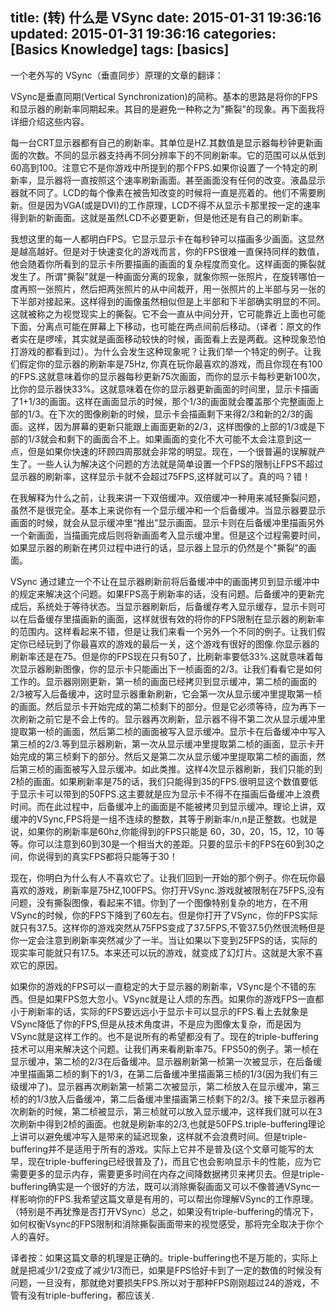 title: (转) 什么是 VSync
date: 2015-01-31 19:36:16
updated: 2015-01-31 19:36:16
categories: [Basics Knowledge]
tags: [basics]
---

一个老外写的 VSync（垂直同步）原理的文章的翻译：

VSync是垂直同期(Vertical Synchronization)的简称。基本的思路是将你的FPS和显示器的刷新率同期起来。其目的是避免一种称之为"撕裂"的现象。再下面我将详细介绍这些内容。


每一台CRT显示器都有自己的刷新率。其单位是HZ.其数值是显示器每秒钟更新画面的次数。不同的显示器支持再不同分辨率下的不同刷新率。它的范围可以从低到60高到100。注意它不是你游戏中所提到的那个FPS.如果你设置了一个特定的刷新率，显示器将一直按照这个速率刷新画面。甚至画面没有任何的改变。液晶显示器就不同了。LCD的每个像素在被告知改变的时候将一直是亮着的。他们不需要刷新。但是因为VGA(或是DVI)的工作原理，LCD不得不从显示卡那里按一定的速率得到新的新画面。这就是虽然LCD不必要更新，但是他还是有自己的刷新率。


我想这里的每一人都明白FPS。它显示显示卡在每秒钟可以描画多少画面。这显然是越高越好。但是对于快速变化的游戏而言，你的FPS很难一直保持同样的数值，他会随着你所看到的显示卡所要描画的画面的复杂程度而变化。这样画面的撕裂就发生了。所谓"撕裂"就是一种画面分离的现象，就象你照一张照片，在旋转哪怕一度再照一张照片，然后把两张照片的从中间裁开，用一张照片的上半部与另一张的下半部对接起来。这样得到的画像虽然相似但是上半部和下半部确实明显的不同。这就被称之为视觉现实上的撕裂。它不会一直从中间分开，它可能靠近上面也可能下面，分离点可能在屏幕上下移动，也可能在两点间前后移动。（译者：原文的作者实在是啰嗦，其实就是画面移动较快的时候，画面看上去是两截。这种现象恐怕打游戏的都看到过）。为什么会发生这种现象呢？让我们举一个特定的例子。让我们假定你的显示器的刷新率是75Hz, 你真在玩你最喜欢的游戏，而且你现在有100的FPS.这就意味着你的显示器每秒更新75次画面，而你的显示卡每秒更新100次，比你的显示器快33%。这就意味着在你的显示器更新画面的时间里，显示卡描画了1+1/3的画面。这样在画面显示的时候，那个1/3的画面就会覆盖那个完整画面上部的1/3。在下次的图像刷新的时候，显示卡会描画剩下来得2/3和新的2/3的画面。这样，因为屏幕的更新只能跟上画面更新的2/3，这样图像的上部的1/3或是下部的1/3就会和剩下的画面合不上。如果画面的变化不大可能不太会注意到这一点，但是如果你快速的环顾四周那就会非常的明显。现在，一个很普遍的误解就产生了。一些人认为解决这个问题的方法就是简单设置一个FPS的限制让FPS不超过显示器的刷新率，这样显示卡就不会超过75FPS,这样就可以了。真的吗？错！


在我解释为什么之前，让我来讲一下双倍缓冲。双倍缓冲一种用来减轻撕裂问题，虽然不是很完全。基本上来说你有一个显示缓冲和一个后备缓冲。当显示器要显示画面的时候，就会从显示缓冲里“推出”显示画面。显示卡则在后备缓冲里描画另外一个新画面，当描画完成后则将新画面考入显示缓冲里。但是这个过程需要时间，如果显示器的刷新在拷贝过程中进行的话，显示器上显示的仍然是个"撕裂"的画面。


VSync 通过建立一个不让在显示器刷新前将后备缓冲中的画面拷贝到显示缓冲中的规定来解决这个问题。如果FPS高于刷新率的话，没有问题。后备缓冲的更新完成后，系统处于等待状态。当显示器刷新后，后备缓存考入显示缓存，显示卡则可以在后备缓存里描画新的画面，这样就很有效的将你的FPS限制在显示器的刷新率的范围内。这样看起来不错，但是让我们来看一个另外一个不同的例子。让我们假定你已经玩到了你最喜欢的游戏的最后一关，这个游戏有很好的图像.你显示器的刷新率还是在75。但是你的FPS现在只有50了，比刷新率要低33%.这就意味着每次显示器刷新图像，你的显示卡只能画出下一桢画面的2/3。让我们看看它是如何工作的。显示器刚刚更新，第一桢的画面已经拷贝到显示缓冲，第二桢的画面的2/3被写入后备缓冲，这时显示器重新刷新，它会第一次从显示缓冲里提取第一桢的画面。然后显示卡开始完成的第二桢剩下的部分。但是它必须等待，应为再下一次刷新之前它是不会上传的。显示器再次刷新，显示器不得不第二次从显示缓冲里提取第一桢的画面，然后第二桢的画面被写入显示缓冲。显示卡在后备缓冲中写入第三桢的2/3.等到显示器刷新，第一次从显示缓冲里提取第二桢的画面，显示卡开始完成的第三桢剩下的部分。然后又是第二次从显示缓冲里提取第二桢的画面，然后第三桢的画面被写入显示缓冲。如此类推。这样4次显示器刷新，我们只能的到2桢的画面。如果刷新率是75的话，我们只能得到35的FPS.很明显这个数值要低于显示卡可以带到的50FPS.这主要就是应为显示卡不得不在描画后备缓冲上浪费时间。而在此过程中，后备缓冲上的画面是不能被拷贝到显示缓冲。理论上讲，双缓冲的VSync,FPS将是一组不连续的整数，其等于刷新率/n,n是正整数。也就是说，如果你的刷新率是60hz,你能得到的FPS只能是 60，30，20，15，12，10 等等。你可以注意到60到30是一个相当大的差距。只要的显示卡的FPS在60到30之间，你说得到的真实FPS都将只能等于30！


现在，你明白为什么有人不喜欢它了。让我们回到一开始的那个例子。你在玩你最喜欢的游戏，刷新率是75HZ,100FPS。你打开VSync.游戏就被限制在75FPS,没有问题，没有撕裂图像，看起来不错。你到了一个图像特别复杂的地方，在不用VSync的时候，你的FPS下降到了60左右。但是你打开了VSync，你的FPS实际就只有37.5。这样你的游戏突然从75FPS变成了37.5FPS,不管37.5仍然很流畅但是你一定会注意到刷新率突然减少了一半。当让如果以下变到25FPS的话，实际的现实率可能就只有17.5。本来还可以玩的游戏，就变成了幻灯片。这就是大家不喜欢它的原因。


如果你的游戏的FPS可以一直稳定的大于显示器的刷新率，VSync是个不错的东西。但是如果FPS忽大忽小。VSync就是让人烦的东西。如果你的游戏FPS一直都小于刷新率的话，实际的FPS要远远小于显示卡可以显示的FPS.看上去就象是VSync降低了你的FPS,但是从技术角度讲，不是应为图像太复杂，而是因为VSync就是这样工作的。也不是说所有的希望都没有了。现在的triple-buffering技术可以用来解决这个问题。让我们再来看刷新率75。FPS50的例子。第一桢在显示缓冲，第二桢的2/3在后备缓冲。显示器刷新第一桢第一次被显示，在后备缓冲里描画第二桢的剩下的1/3，在第二后备缓冲里描画第三桢的1/3(因为我们有三级缓冲了)。显示器再次刷新第一桢第二次被显示，第二桢放入在显示缓冲，第三桢的的1/3放入后备缓冲，第二后备缓冲里描画第三桢剩下的2/3。接下来显示器再次刷新的时候，第二桢被显示，第三桢就可以放入显示缓冲，这样我们就可以在3次刷新中得到2桢的画面。也就是刷新率的2/3,也就是50FPS.triple-buffering理论上讲可以避免缓冲写入是带来的延迟现象，这样就不会浪费时间。但是triple-buffering并不是适用于所有的游戏。实际上它并不是普及(这个文章可能写的太早，现在triple-buffering已经很普及了)，而且它也会影响显示卡的性能，应为它需要更多的显示内存，需要更多时间在内存之间降数据拷贝来拷贝去。但是triple-buffering确实是一个很好的方法，既可以消除撕裂画面又可以不像普通VSync一样影响你的FPS.我希望这篇文章是有用的，可以帮出你理解VSync的工作原理。（特别是不再犹豫是否打开VSync）总之，如果没有triple-buffering的情况下，如何权衡Vsync的FPS限制和消除撕裂画面带来的视觉感受，那将完全取决于你个人的喜好。


译者按：如果这篇文章的机理是正确的。triple-buffering也不是万能的，实际上就是把减少1/2变成了减少1/3而已，如果是FPS恰好卡到了一定的数值的时候没有问题，一旦没有，那就绝对要损失FPS.所以对于那种FPS刚刚超过24的游戏，不管有没有triple-buffering，都应该关.


